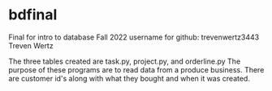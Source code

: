 # bdfinal
Final for  intro to database Fall 2022
username for github: trevenwertz3443
Treven Wertz 

The three tables created are task.py, project.py, and orderline.py
The purpose of these programs are to read data from a produce business.
There are customer id's along with what they bought and when it was created.